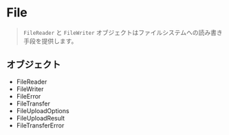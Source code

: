 File
==========

> `FileReader` と `FileWriter` オブジェクトはファイルシステムへの読み書き手段を提供します。


オブジェクト
-------

- FileReader
- FileWriter
- FileError
- FileTransfer
- FileUploadOptions
- FileUploadResult
- FileTransferError
